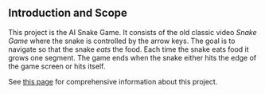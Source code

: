 ## Introduction and Scope

This project is the AI Snake Game. It consists of the old classic video *Snake Game*
where the snake is controlled by the arrow keys. The goal is to navigate so that
the snake *eats* the food. Each time the snake eats food it grows one segment.
The game ends when the snake either hits the edge of the game screen or hits 
itself.

See [this page](https://ai.osoyalce.com/pages/ai-snake-game.html) for comprehensive
information about this project.
